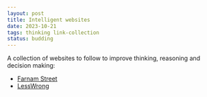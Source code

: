 ```yaml
---
layout: post
title: Intelligent websites
date: 2023-10-21
tags: thinking link-collection
status: budding
---
```


A collection of websites to follow to improve thinking, reasoning and decision making:

* [Farnam Street](https://fs.blog/)
* [LessWrong](https://www.lesswrong.com/)